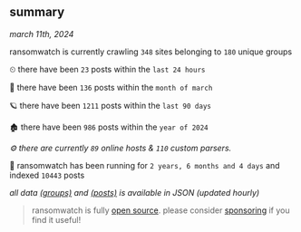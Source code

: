 
## summary
_march 11th, 2024_

ransomwatch is currently crawling `348` sites belonging to `180` unique groups

⏲ there have been `23` posts within the `last 24 hours`

🦈 there have been `136` posts within the `month of march`

🪐 there have been `1211` posts within the `last 90 days`

🏚 there have been `986` posts within the `year of 2024`

_⚙️ there are currently `89` online hosts & `110` custom parsers._

🦕 ransomwatch has been running for `2 years, 6 months and 4 days` and indexed `10443` posts

_all data  [(groups)](http://ransomwhat.telemetry.ltd/groups) and [(posts)](http://ransomwhat.telemetry.ltd/posts) is available in JSON (updated hourly)_

> ransomwatch is fully [open source](https://github.com/joshhighet/ransomwatch#ransomwatch--). please consider [sponsoring](https://github.com/sponsors/joshhighet) if you find it useful!
